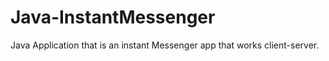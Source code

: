 # Java-InstantMessenger
Java Application that is an instant Messenger app that works client-server.
